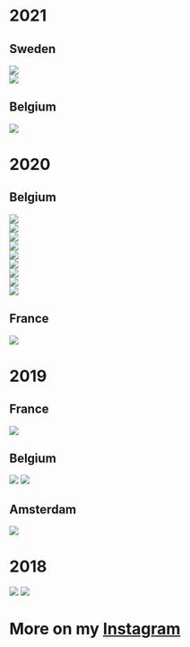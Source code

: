 # 2021

## Sweden

![](/img/home-bg-2.jpg)  
![](/img/home-bg-3.jpg)  

## Belgium

![](/img/photo/Reading_between_the_lines.jpg)  

# 2020

## Belgium

![](/img/photo/2.jpg)  
![](/img/photo/5.jpg)  
![](/img/photo/COMBO.jpg)  
![](/img/photo/IMG_5862.jpg)  
![](/img/photo/IMG_5053.jpg)  
![](/img/photo/IMG_6320.jpg)  
![](/img/photo/IMG_6329.jpg)  
![](/img/photo/IMG_7044.jpg)  
![](/img/photo/IMG_7200.jpg)  

## France

![](/img/photo/IMG_4654.jpg)  

# 2019

## France

![](/img/photo/IMG_1975.jpg)  

## Belgium
![](/img/photo/IMG_3726.jpg)
![](/img/photo/4113-3.jpg)  

## Amsterdam
![](/img/photo/4386.jpg)  


# 2018
![](/img/photo/Dark&Whitesite2.jpg) 
![](/img/photo/GrotteOrange&Blue.jpg) 

# More on my [Instagram](https://www.instagram.com/julien_gustin/)